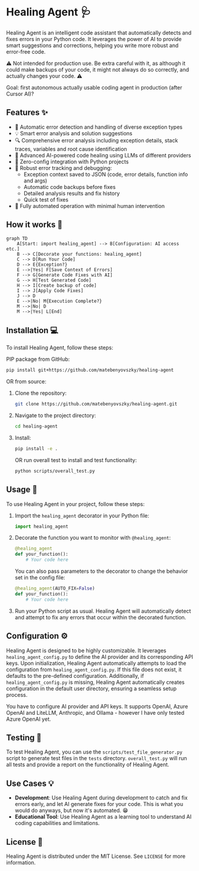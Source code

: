 # Healing Agent 🩺

Healing Agent is an intelligent code assistant that automatically detects and fixes errors in your Python code. It leverages the power of AI to provide smart suggestions and corrections, helping you write more robust and error-free code.

⚠️ Not intended for production use. Be extra careful with it, as although it could make backups of your code, it might not always do so correctly, and actually changes your code. ⚠️

Goal: first autonomous actually usable coding agent in production (after Cursor AI)?

## Features ✨

- 🚨 Automatic error detection and handling of diverse exception types
- 💡 Smart error analysis and solution suggestions
- 🔍 Comprehensive error analysis including exception details, stack traces, variables and root cause identification
- 🧠 Advanced AI-powered code healing using LLMs of different providers
- 🔧 Zero-config integration with Python projects
- 💾 Robust error tracking and debugging:
  - Exception context saved to JSON (code, error details, function info and args)
  - Automatic code backups before fixes
  - Detailed analysis results and fix history
  - Quick test of fixes
- 🤖 Fully automated operation with minimal human intervention

## How it works 🧠
```mermaid
graph TD
    A[Start: import healing_agent] --> B[Configuration: AI access etc.]
    B --> C[Decorate your functions: healing_agent]
    C --> D[Run Your Code]
    D --> E{Exception?}
    E -->|Yes| F[Save Context of Errors]
    F --> G[Generate Code Fixes with AI]
    G --> H[Test Generated Code]
    H --> I[Create backup of code]
    I --> J[Apply Code Fixes]
    J --> D
    E -->|No| M{Execution Complete?}
    M -->|No| D
    M -->|Yes| L[End]
```

## Installation 💻

To install Healing Agent, follow these steps:

PIP package from GitHub:

```bash
pip install git+https://github.com/matebenyovszky/healing-agent
```

OR from source:

1. Clone the repository:
   ```bash
   git clone https://github.com/matebenyovszky/healing-agent.git
   ```

2. Navigate to the project directory:
   ```bash
   cd healing-agent
   ```

3. Install:
   ```bash
   pip install -e .
   ```
   OR run overall test to install and test functionality:
   ```bash
   python scripts/overall_test.py
   ```

## Usage 🔧

To use Healing Agent in your project, follow these steps:

1. Import the `healing_agent` decorator in your Python file:
   ```python
   import healing_agent
   ```

2. Decorate the function you want to monitor with `@healing_agent`:
   ```python
   @healing_agent
   def your_function():
       # Your code here
   ```
   You can also pass parameters to the decorator to change the behavior set in the config file:
   ```python
   @healing_agent(AUTO_FIX=False)
   def your_function():
       # Your code here
   ```

3. Run your Python script as usual. Healing Agent will automatically detect and attempt to fix any errors that occur within the decorated function.

## Configuration ⚙️

Healing Agent is designed to be highly customizable. It leverages `healing_agent_config.py` to define the AI provider and its corresponding API keys. Upon initialization, Healing Agent automatically attempts to load the configuration from `healing_agent_config.py`. If this file does not exist, it defaults to the pre-defined configuration. Additionally, if `healing_agent_config.py` is missing, Healing Agent automatically creates configuration in the default user directory, ensuring a seamless setup process.

You have to configure AI provider and API keys. It supports OpenAI, Azure OpenAI and LiteLLM, Anthropic, and Ollama - however I have only tested Azure OpenAI yet.

## Testing 🧪

To test Healing Agent, you can use the `scripts/test_file_generator.py` script to generate test files in the `tests` directory. `overall_test.py` will run all tests and provide a report on the functionality of Healing Agent.

## Use Cases 💡

- **Development**: Use Healing Agent during development to catch and fix errors early, and let AI generate fixes for your code. This is what you would do anyways, but now it's automated. 😁
- **Educational Tool**: Use Healing Agent as a learning tool to understand AI coding capabilities and limitations.

## License 📜

Healing Agent is distributed under the MIT License. See `LICENSE` for more information.
